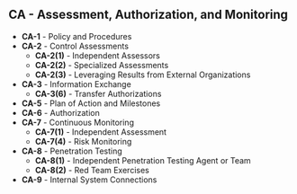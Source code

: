 <!-- CONTROL_SPECIFIC_CONTENT -->
## CA - Assessment, Authorization, and Monitoring


- **CA-1** - Policy and Procedures
- **CA-2** - Control Assessments
  - **CA-2(1)** - Independent Assessors
  - **CA-2(2)** - Specialized Assessments
  - **CA-2(3)** - Leveraging Results from External Organizations
- **CA-3** - Information Exchange
  - **CA-3(6)** - Transfer Authorizations
- **CA-5** - Plan of Action and Milestones
- **CA-6** - Authorization
- **CA-7** - Continuous Monitoring
  - **CA-7(1)** - Independent Assessment
  - **CA-7(4)** - Risk Monitoring
- **CA-8** - Penetration Testing
  - **CA-8(1)** - Independent Penetration Testing Agent or Team
  - **CA-8(2)** - Red Team Exercises
- **CA-9** - Internal System Connections